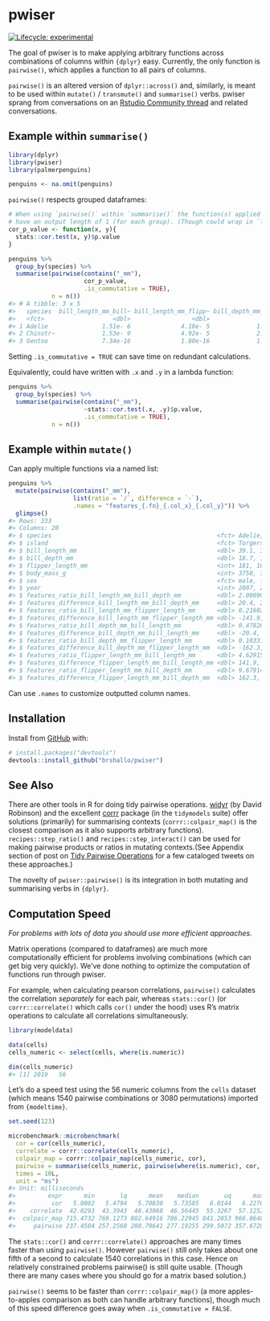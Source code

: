 
<!-- README.md is generated from README.Rmd. Please edit that file -->

# pwiser

<!-- badges: start -->

[![Lifecycle:
experimental](https://img.shields.io/badge/lifecycle-experimental-orange.svg)](https://lifecycle.r-lib.org/articles/stages.html#experimental)
<!-- badges: end -->

The goal of pwiser is to make applying arbitrary functions across
combinations of columns within `{dplyr}` easy. Currently, the only
function is `pairwise()`, which applies a function to all pairs of
columns.

`pairwise()` is an altered version of `dplyr::across()` and, similarly,
is meant to be used within `mutate()` / `transmute()` and `summarise()`
verbs. pwiser sprang from conversations on an [Rstudio Community
thread](https://community.rstudio.com/t/pairwise-function-for-use-within-dplyr-mutate-and-dplyr-summarise/94684)
and related conversations.

## Example within `summarise()`

``` r
library(dplyr)
library(pwiser)
library(palmerpenguins)

penguins <- na.omit(penguins)
```

`pairwise()` respects grouped dataframes:

``` r
# When using `pairwise()` within `summarise()` the function(s) applied should
# have an output length of 1 (for each group). (Though could wrap in `list()` to make a list column output.)
cor_p_value <- function(x, y){
  stats::cor.test(x, y)$p.value
}

penguins %>% 
  group_by(species) %>% 
  summarise(pairwise(contains("_mm"), 
                     cor_p_value, 
                     .is_commutative = TRUE),
            n = n())
#> # A tibble: 3 x 5
#>   species  bill_length_mm_bill~ bill_length_mm_flipp~ bill_depth_mm_flipp~     n
#>   <fct>                   <dbl>                 <dbl>                <dbl> <int>
#> 1 Adelie               1.51e- 6              4.18e- 5             1.34e- 4   146
#> 2 Chinstr~             1.53e- 9              4.92e- 5             2.16e- 7    68
#> 3 Gentoo               7.34e-16              1.80e-16             1.40e-19   119
```

Setting `.is_commutative = TRUE` can save time on redundant
calculations.

Equivalently, could have written with `.x` and `.y` in a lambda
function:

``` r
penguins %>% 
  group_by(species) %>% 
  summarise(pairwise(contains("_mm"), 
                     ~stats::cor.test(.x, .y)$p.value, 
                     .is_commutative = TRUE),
            n = n())
```

<!-- You'll still need to render `README.Rmd` regularly, to keep `README.md` up-to-date. `devtools::build_readme()` is handy for this. You could also use GitHub Actions to re-render `README.Rmd` every time you push. An example workflow can be found here: <https://github.com/r-lib/actions/tree/master/examples>. -->

## Example within `mutate()`

Can apply multiple functions via a named list:

``` r
penguins %>% 
  mutate(pairwise(contains("_mm"), 
                  list(ratio = `/`, difference = `-`),
                  .names = "features_{.fn}_{.col_x}_{.col_y}")) %>% 
  glimpse()
#> Rows: 333
#> Columns: 20
#> $ species                                              <fct> Adelie, Adelie, A~
#> $ island                                               <fct> Torgersen, Torger~
#> $ bill_length_mm                                       <dbl> 39.1, 39.5, 40.3,~
#> $ bill_depth_mm                                        <dbl> 18.7, 17.4, 18.0,~
#> $ flipper_length_mm                                    <int> 181, 186, 195, 19~
#> $ body_mass_g                                          <int> 3750, 3800, 3250,~
#> $ sex                                                  <fct> male, female, fem~
#> $ year                                                 <int> 2007, 2007, 2007,~
#> $ features_ratio_bill_length_mm_bill_depth_mm          <dbl> 2.090909, 2.27011~
#> $ features_difference_bill_length_mm_bill_depth_mm     <dbl> 20.4, 22.1, 22.3,~
#> $ features_ratio_bill_length_mm_flipper_length_mm      <dbl> 0.2160221, 0.2123~
#> $ features_difference_bill_length_mm_flipper_length_mm <dbl> -141.9, -146.5, -~
#> $ features_ratio_bill_depth_mm_bill_length_mm          <dbl> 0.4782609, 0.4405~
#> $ features_difference_bill_depth_mm_bill_length_mm     <dbl> -20.4, -22.1, -22~
#> $ features_ratio_bill_depth_mm_flipper_length_mm       <dbl> 0.10331492, 0.093~
#> $ features_difference_bill_depth_mm_flipper_length_mm  <dbl> -162.3, -168.6, -~
#> $ features_ratio_flipper_length_mm_bill_length_mm      <dbl> 4.629156, 4.70886~
#> $ features_difference_flipper_length_mm_bill_length_mm <dbl> 141.9, 146.5, 154~
#> $ features_ratio_flipper_length_mm_bill_depth_mm       <dbl> 9.679144, 10.6896~
#> $ features_difference_flipper_length_mm_bill_depth_mm  <dbl> 162.3, 168.6, 177~
```

Can use `.names` to customize outputted column names.

## Installation

Install from [GitHub](https://github.com/) with:

``` r
# install.packages("devtools")
devtools::install_github("brshallo/pwiser")
```

## See Also

There are other tools in R for doing tidy pairwise operations.
[widyr](https://github.com/dgrtwo/widyr) (by David Robinson) and the
excellent [corrr](https://github.com/tidymodels/corrr) package (in the
`tidymodels` suite) offer solutions (primarily) for summarising contexts
(`corrr::colpair_map()` is the closest comparison as it also supports
arbitrary functions). `recipes::step_ratio()` and
`recipes::step_interact()` can be used for making pairwise products or
ratios in mutating contexts.(See Appendix section of post on [Tidy
Pairwise
Operations](https://www.bryanshalloway.com/2020/06/03/tidy-2-way-column-combinations/#tweets)
for a few cataloged tweets on these approaches.)

The novelty of `pwiser::pairwise()` is its integration in both mutating
and summarising verbs in `{dplyr}`.

## Computation Speed

*For problems with lots of data you should use more efficient
approaches.*

Matrix operations (compared to dataframes) are much more computationally
efficient for problems involving combinations (which can get big very
quickly). We’ve done nothing to optimize the computation of functions
run through pwiser.

For example, when calculating pearson correlations, `pairwise()`
calculates the correlation *separately* for each pair, whereas
`stats::cor()` (or `corrr::correlate()` which calls `cor()` under the
hood) uses R’s matrix operations to calculate all correlations
simultaneously.

``` r
library(modeldata)

data(cells)
cells_numeric <- select(cells, where(is.numeric))

dim(cells_numeric)
#> [1] 2019   56
```

Let’s do a speed test using the 56 numeric columns from the `cells`
dataset (which means 1540 pairwise combinations or 3080 permutations)
imported from `{modeltime}`.

``` r
set.seed(123)

microbenchmark::microbenchmark(
  cor = cor(cells_numeric),
  correlate = corrr::correlate(cells_numeric),
  colpair_map = corrr::colpair_map(cells_numeric, cor),
  pairwise = summarise(cells_numeric, pairwise(where(is.numeric), cor, .is_commutative = TRUE)),
  times = 10L,
  unit = "ms")
#> Unit: milliseconds
#>         expr      min       lq      mean    median       uq      max neval cld
#>          cor   5.0002   5.4794   5.70830   5.73585   6.0144   6.2270    10 a  
#>    correlate  42.0293  43.3943  48.43068  46.56445  55.3267  57.1252    10 a  
#>  colpair_map 715.4732 769.1273 802.64916 786.22945 841.2853 966.8648    10   c
#>     pairwise 237.4504 257.2560 280.79641 277.19255 299.5072 357.6720    10  b
```

The `stats::cor()` and `corrr::correlate()` approaches are many times
faster than using `pairwise()`. However `pairwise()` still only takes
about one fifth of a second to calculate 1540 correlations in this case.
Hence on relatively constrained problems pairwise() is still quite
usable. (Though there are many cases where you should go for a matrix
based solution.)

`pairwise()` seems to be faster than `corrr::colpair_map()` (a more
apples-to-apples comparison as both can handle arbitrary functions),
though much of this speed difference goes away when
`.is_commutative = FALSE`.
